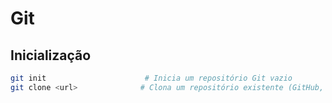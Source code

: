 # Git

## Inicialização

```bash
git init                      # Inicia um repositório Git vazio
git clone <url>              # Clona um repositório existente (GitHub, GitLab etc.)
